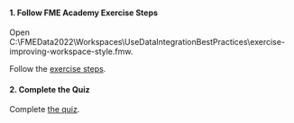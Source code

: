 <head><base target="_blank"> </head>

#### 1. Follow FME Academy Exercise Steps

Open C:\FMEData2022\Workspaces\UseDataIntegrationBestPractices\exercise-improving-workspace-style.fmw.

Follow the [exercise steps](https://safe.my.trailhead.com/en/content/safe/modules/document-your-workspace/exercise-improving-workspace-style?trail_id=fme-desktop-basic).

#### 2. Complete the Quiz

Complete [the quiz](https://safe.my.trailhead.com/en/content/safe/modules/document-your-workspace/exercise-improving-workspace-style?trail_id=fme-desktop-basic#challenge).
